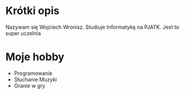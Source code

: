 # Krótki opis

Nazywam się Wojciech Wronisz. Studiuje Informatykę na PJATK. Jest to super uczelnia

# Moje hobby

- Programowanie
- Słuchanie Muzyki
- Granie w gry